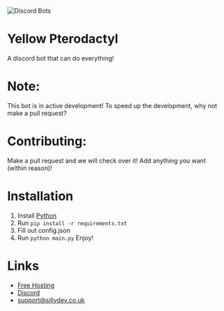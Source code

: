 ![Discord Bots](https://top.gg/api/widget/1037361246464393216.svg)
# Yellow Pterodactyl
A discord bot that can do everything! 
# Note:
This bot is in active development! To speed up the development, why not make a pull request?

# Contributing:
Make a pull request and we will check over it! Add anything you want (within reason)!

# Installation
1. Install [Python](https://www.python.org/downloads/)
2. Run ```pip install -r requirements.txt ```
3. Fill out config.json
4. Run ```python main.py```
Enjoy!

# Links
- [Free Hosting](https://client.sillydev.co.uk)
- [Discord](https://discord.gg/WeQ3TpdfZM)
- support@sillydev.co.uk
